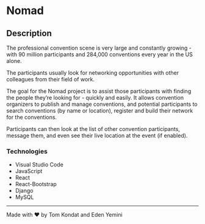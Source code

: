 # Nomad

## Description

The professional convention scene is very large and constantly growing - with 90 million participants and 284,000 conventions every year in the US alone.

The participants usually look for networking opportunities with other colleagues from their field of work.

The goal for the Nomad project is to assist those participants with finding the people they’re looking for - quickly and easily. It allows convention organizers to publish and manage conventions, and potential participants to search conventions (by name or location), register and build their network for the conventions.

Participants can then look at the list of other convention participants, message them, and even see their live location at the event (if enabled).

### Technologies

- Visual Studio Code
- JavaScript
- React
- React-Bootstrap
- Django
- MySQL

---

Made with ❤️ by Tom Kondat and Eden Yemini
